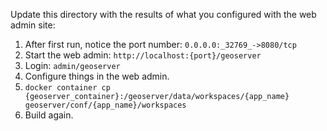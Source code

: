 Update this directory with the results of what you configured with the web admin site:

1. After first run, notice the port number: `0.0.0.0:_32769_->8080/tcp`
1. Start the web admin: `http://localhost:{port}/geoserver`
1. Login: `admin/geoserver`
1. Configure things in the web admin.
1. `docker container cp {geoserver_container}:/geoserver/data/workspaces/{app_name} geoserver/conf/{app_name}/workspaces`
1. Build again.
